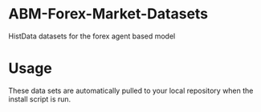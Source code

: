 # ABM-Forex-Market-Datasets
HistData datasets for the forex agent based model

# Usage
These data sets are automatically pulled to your local repository when the install script is run.
